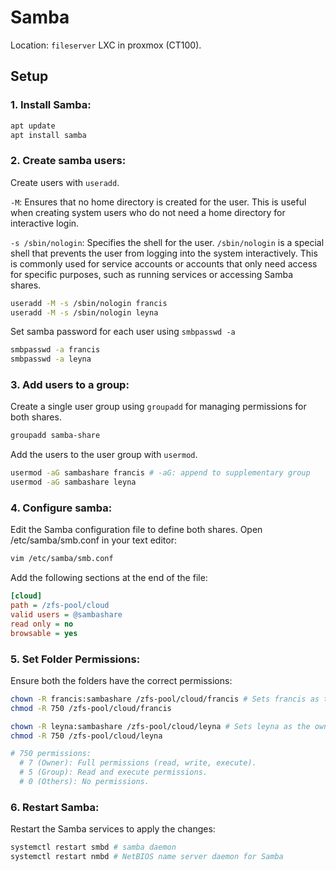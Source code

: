 # Samba

Location: `fileserver` LXC in proxmox (CT100).

## Setup

### 1. Install Samba:
```bash
apt update
apt install samba
```

### 2. Create samba users:
Create users with `useradd`.

`-M`: Ensures that no home directory is created for the user. This is useful when creating system users who do not need a home directory for interactive login.

`-s /sbin/nologin`: Specifies the shell for the user. `/sbin/nologin` is a special shell that prevents the user from logging into the system interactively. This is commonly used for service accounts or accounts that only need access for specific purposes, such as running services or accessing Samba shares.
```bash
useradd -M -s /sbin/nologin francis
useradd -M -s /sbin/nologin leyna
```

Set samba password for each user using `smbpasswd -a`
```bash
smbpasswd -a francis
smbpasswd -a leyna
```

### 3. Add users to a group:
Create a single user group using `groupadd` for managing permissions for both shares.
```bash
groupadd samba-share
```

Add the users to the user group with `usermod`.
```bash
usermod -aG sambashare francis # -aG: append to supplementary group
usermod -aG sambashare leyna
```

### 4. Configure samba:
Edit the Samba configuration file to define both shares. Open /etc/samba/smb.conf in your text editor:
```bash
vim /etc/samba/smb.conf
```

Add the following sections at the end of the file:
```ini
[cloud]
path = /zfs-pool/cloud
valid users = @sambashare
read only = no
browsable = yes
```

### 5. Set Folder Permissions:
Ensure both the folders have the correct permissions:

```bash
chown -R francis:sambashare /zfs-pool/cloud/francis # Sets francis as the owner and sambashare as the group for francis's directory.
chmod -R 750 /zfs-pool/cloud/francis

chown -R leyna:sambashare /zfs-pool/cloud/leyna # Sets leyna as the owner and sambashare as the group for leyna's directory.
chmod -R 750 /zfs-pool/cloud/leyna

# 750 permissions:
  # 7 (Owner): Full permissions (read, write, execute).
  # 5 (Group): Read and execute permissions.
  # 0 (Others): No permissions.
```

### 6. Restart Samba:
Restart the Samba services to apply the changes:

```bash
systemctl restart smbd # samba daemon
systemctl restart nmbd # NetBIOS name server daemon for Samba
```
